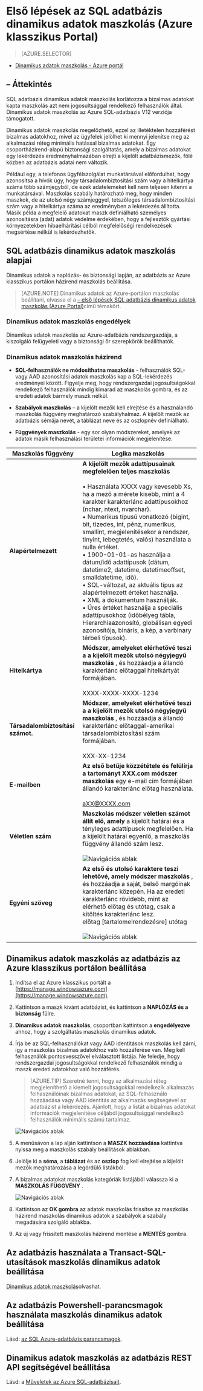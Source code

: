 <properties
   pageTitle="Első lépések az SQL adatbázis dinamikus adatok maszkolás (Azure klasszikus Portal)"
   description="Ismerkedés az SQL adatbázis dinamikus adatok maszkolás az Azure klasszikus portálon"
   services="sql-database"
   documentationCenter=""
   authors="ronitr"
   manager="jhubbard"
   editor=""/>

<tags
   ms.service="sql-database"
   ms.devlang="NA"
   ms.topic="article"
   ms.tgt_pltfrm="NA"
   ms.workload="data-services"
   ms.date="07/10/2016"
   ms.author="ronitr; ronmat; v-romcal; sstein"/>

# <a name="get-started-with-sql-database-dynamic-data-masking-azure-classic-portal"></a>Első lépések az SQL adatbázis dinamikus adatok maszkolás (Azure klasszikus Portal)

> [AZURE.SELECTOR]
- [Dinamikus adatok maszkolás - Azure portál](sql-database-dynamic-data-masking-get-started.md)

## <a name="overview"></a>– Áttekintés

SQL adatbázis dinamikus adatok maszkolás korlátozza a bizalmas adatokat kapta maszkolás azt nem jogosultsággal rendelkező felhasználók által. Dinamikus adatok maszkolás az Azure SQL-adatbázis V12 verziója támogatott.

Dinamikus adatok maszkolás megelőzhető, ezzel az illetéktelen hozzáférést bizalmas adatokhoz, mivel az ügyfelek jelölhet ki mennyi jelenítse meg az alkalmazási réteg minimális hatással bizalmas adatokat. Egy csoportházirend-alapú biztonsági szolgáltatás, amely a bizalmas adatokat egy lekérdezés eredményhalmazában elrejti a kijelölt adatbázismezők, fölé közben az adatbázis adatai nem változik.

Például egy, a telefonos ügyfélszolgálat munkatársával előfordulhat, hogy azonosítsa a hívók úgy, hogy társadalombiztosítási szám vagy a hitelkártya száma több számjegyből, de ezek adatelemeket kell nem teljesen kitenni a munkatársával. Maszkolás szabály határozható meg, hogy minden maszkok, de az utolsó négy számjeggyel, tetszőleges társadalombiztosítási szám vagy a hitelkártya száma az eredményben a lekérdezés állította. Másik példa a megfelelő adatokat maszk definiálható személyes azonosításra (adat) adatok védelme érdekében, hogy a fejlesztők gyártási környezetekben hibaelhárítási célból megfelelőségi rendelkezések megsértése nélkül is lekérdezhetők.

## <a name="sql-database-dynamic-data-masking-basics"></a>SQL adatbázis dinamikus adatok maszkolás alapjai

Dinamikus adatok a naplózás- és biztonsági lapján, az adatbázis az Azure klasszikus portálon házirend maszkolás beállítása.


> [AZURE.NOTE] Dinamikus adatok az Azure-portálon maszkolás beállítani, olvassa el a [– első lépések SQL adatbázis dinamikus adatok maszkolás (Azure Portal)](sql-database-dynamic-data-masking-get-started.md)című témakört.


### <a name="dynamic-data-masking-permissions"></a>Dinamikus adatok maszkolás engedélyek

Dinamikus adatok maszkolás az Azure-adatbázis rendszergazdája, a kiszolgáló felügyeleti vagy a biztonsági őr szerepkörök beállíthatók.

### <a name="dynamic-data-masking-policy"></a>Dinamikus adatok maszkolás házirend

* **SQL-felhasználók ne módosíthatna maszkolás** - felhasználók SQL-vagy AAD azonosítási adatok maszkolás kap a SQL-lekérdezés eredményei között. Figyelje meg, hogy rendszergazdai jogosultságokkal rendelkező felhasználók mindig kimarad az maszkolás gombra, és az eredeti adatok bármely maszk nélkül.

* **Szabályok maszkolás** – a kijelölt mezők kell elrejtése és a használandó maszkolás függvény meghatározó szabályhalmaz. A kijelölt mezők az adatbázis sémája nevét, a táblázat neve és az oszlopnév definiálható.

* **Függvények maszkolás** - egy sor olyan módszereket, amelyek az adatok másik felhasználási területei információk megjelenítése.

| Maszkolás függvény | Logika maszkolás |
|----------|---------------|
| **Alapértelmezett**  |**A kijelölt mezők adattípusainak megfelelően teljes maszkolás**<br/><br/>• Használata XXXX vagy kevesebb Xs, ha a mező a mérete kisebb, mint a 4 karakter karakterlánc adattípusokhoz (nchar, ntext, nvarchar).<br/>• Numerikus típusú vonatkozó (bigint, bit, tizedes, int, pénz, numerikus, smallint, megjelenítésekor a rendszer, tinyint, lebegtetés, valós) használata a nulla értéket.<br/>• 1900-01-01-as használja a dátum/idő adattípusok (dátum, datetime2, datetime, datetimeoffset, smalldatetime, idő).<br/>• SQL-változat, az aktuális típus az alapértelmezett értéket használja.<br/>• XML a dokumentum <masked/> használják.<br/>• Üres értéket használja a speciális adattípusokhoz (időbélyeg tábla, Hierarchiaazonosító, globálisan egyedi azonosítója, bináris, a kép, a varbinary térbeli típusok).
| **Hitelkártya** |**Módszer, amelyeket elérhetővé teszi a a kijelölt mezők utolsó négyjegyű maszkolás** , és hozzáadja a állandó karakterlánc előtaggal hitelkártyát formájában.<br/><br/>XXXX-XXXX-XXXX-1234|
| **Társadalombiztosítási számot.** |**Módszer, amelyeket elérhetővé teszi a a kijelölt mezők utolsó négyjegyű maszkolás** , és hozzáadja a állandó karakterlánc előtaggal-amerikai társadalombiztosítási szám formájában.<br/><br/>XXX-XX-1234 |
| **E-mailben** | **Az első betűje közzététele és felülírja a tartományt XXX.com módszer maszkolás** egy e-mail cím formájában állandó karakterlánc előtag használata.<br/><br/>aXX@XXXX.com |
| **Véletlen szám** | **Maszkolás módszer véletlen számot állít elő, amely** a kijelölt határai és a tényleges adattípusok megfelelően. Ha a kijelölt határai egyenlő, a maszkolás függvény állandó szám lesz.<br/><br/>![Navigációs ablak](./media/sql-database-dynamic-data-masking-get-started-portal/1_DDM_Random_number.png) |
| **Egyéni szöveg** | **Az első és utolsó karaktere teszi lehetővé, amely módszer maszkolás** , és hozzáadja a saját, belső margóinak karakterlánc közepén. Ha az eredeti karakterlánc rövidebb, mint az elérhető előtag és utótag, csak a kitöltés karakterlánc lesz.<br/>előtag [tartalomelrendezésre] utótag<br/><br/>![Navigációs ablak](./media/sql-database-dynamic-data-masking-get-started-portal/2_DDM_Custom_text.png) |


<a name="Anchor1"></a>

## <a name="set-up-dynamic-data-masking-for-your-database-using-the-azure-classic-portal"></a>Dinamikus adatok maszkolás az adatbázis az Azure klasszikus portálon beállítása

1. Indítsa el az Azure klasszikus portált a [https://manage.windowsazure.com](https://manage.windowsazure.com).

2. Kattintson a maszk kívánt adatbázist, és kattintson a **NAPLÓZÁS és a biztonság** fülre.

3. **Dinamikus adatok maszkolás**, csoportban kattintson a **engedélyezve** ahhoz, hogy a szolgáltatás maszkolás dinamikus adatok.  

4. Írja be az SQL-felhasználókat vagy AAD identitások maszkolás kell zárni, így a maszkolás bizalmas adatokhoz való hozzáférése van. Meg kell felhasználók pontosvesszővel elválasztott listája. Ne feledje, hogy rendszergazdai jogosultságokkal rendelkező felhasználók mindig a maszk eredeti adatokhoz való hozzáférés.

    >[AZURE.TIP] Szeretné tenni, hogy az alkalmazási réteg megjeleníthető a kiemelt jogosultságokkal rendelkezik alkalmazás felhasználóinak bizalmas adatokat, az SQL-felhasználó hozzáadása vagy AAD identitás az alkalmazás segítségével az adatbázist a lekérdezés. Ajánlott, hogy a listát a bizalmas adatokat információk megjelenítése céljából jogosultsággal rendelkező felhasználók minimális számú tartalmaz.

    ![Navigációs ablak](./media/sql-database-dynamic-data-masking-get-started-portal/4_ddm_policy_classic_portal.png)

5. A menüsávon a lap alján kattintson a **MASZK hozzáadása** kattintva nyissa meg a maszkolás szabály beállítások ablakban.

6. Jelölje ki a **séma**, a **táblázat** és az **oszlop** fog kell elrejtése a kijelölt mezők meghatározása a legördülő listákból.

7. A bizalmas adatokat maszkolás kategóriák listájából válassza ki a **MASZKOLÁS FÜGGVÉNY** .

    ![Navigációs ablak](./media/sql-database-dynamic-data-masking-get-started-portal/5_DDM_Add_Masking_Rule_Classic_Portal.png)

8. Kattintson az **OK gombra** az adatok maszkolás frissítse az maszkolás házirend maszkolás dinamikus adatok a szabályok a szabály megadására szolgáló ablakba.

9. Az új vagy frissített maszkolás házirend mentése a **MENTÉS** gombra.


## <a name="set-up-dynamic-data-masking-for-your-database-using-transact-sql-statements"></a>Az adatbázis használata a Transact-SQL-utasítások maszkolás dinamikus adatok beállítása

[Dinamikus adatok maszkolás](https://msdn.microsoft.com/library/mt130841.aspx)olvashat.

## <a name="set-up-dynamic-data-masking-for-your-database-using-powershell-cmdlets"></a>Az adatbázis Powershell-parancsmagok használata maszkolás dinamikus adatok beállítása

Lásd: [az SQL Azure-adatbázis parancsmagok](https://msdn.microsoft.com/library/azure/mt574084.aspx).

## <a name="set-up-dynamic-data-masking-for-your-database-using-rest-api"></a>Dinamikus adatok maszkolás az adatbázis REST API segítségével beállítása

Lásd: a [Műveletek az Azure SQL-adatbázisait](https://msdn.microsoft.com/library/dn505719.aspx).
